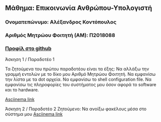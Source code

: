 ## Μάθημα: Επικοινωνία Ανθρώπου-Υπολογιστή

### Ονοματεπώνυμο: Αλέξανδρος Κοντόπουλος

### Αριθμός Μητρώου Φοιτητή (AM): Π2018088

### [Προφίλ στο github](https://github.com/AlexKontop 'Προφίλ στο github')

Άσκηση 1 / Παραδοτέο 1

Τα ζητούμενα του πρώτου παραδοτέου είναι τα έξης:
Να αλλάξω την γραμμή εντολών με το δίκο μου Αριθμό Μητρώου Φοιτητή.
Να εμφανίσω την λίστα με τα dot αρχεία.
Να εμφανίσω το shell configuration file.
Να εμφανίσω τις πληροφορίες του συστήματος μου όσον αφορά το software και το hardware.

[Asciinema link](https://asciinema.org/a/275458 'Asciinema link')



Άσκηση 2 / Παραδοτέο 2
Ζητούμενο: Να ανοίξω φακέλους μέσα στο σύστημα μου
[Asciinema link](https://asciinema.org/a/278916 'Asciinema link')
